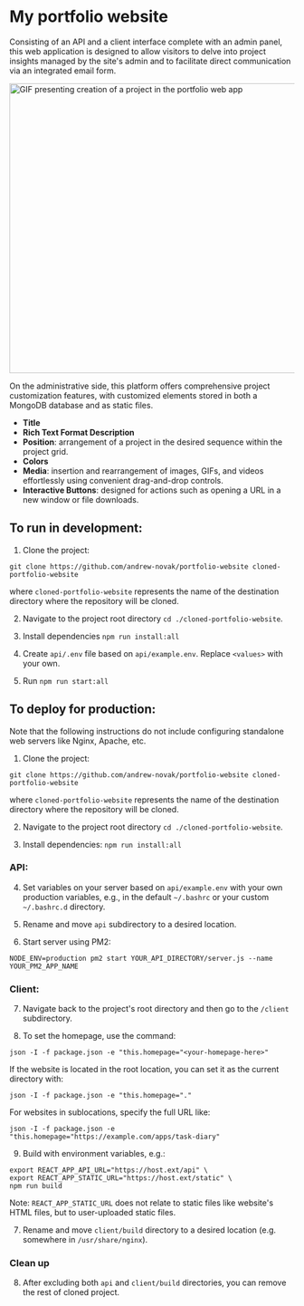 # My portfolio website

Consisting of an API and a client interface complete with an admin panel, this web application is designed to allow visitors to delve into project insights managed by the site's admin and to facilitate direct communication via an integrated email form.

<img src="https://github.com/andrew-novak/portfolio-website/raw/main/forReadme/creating-project.gif" alt="GIF presenting creation of a project in the portfolio web app" width="512" height="512">

On the administrative side, this platform offers comprehensive project customization features, with customized elements stored in both a MongoDB database and as static files.

- **Title**
- **Rich Text Format Description**
- **Position**: arrangement of a project in the desired sequence within the project grid.
- **Colors**
- **Media**: insertion and rearrangement of images, GIFs, and videos effortlessly using convenient drag-and-drop controls.
- **Interactive Buttons**: designed for actions such as opening a URL in a new window or file downloads.

## To run in development:

1. Clone the project:

```
git clone https://github.com/andrew-novak/portfolio-website cloned-portfolio-website
```

where `cloned-portfolio-website` represents the name of the destination directory where the repository will be cloned.

2. Navigate to the project root directory `cd ./cloned-portfolio-website`.

3. Install dependencies `npm run install:all`

4. Create `api/.env` file based on `api/example.env`. Replace `<values>` with your own.

5. Run `npm run start:all`

## To deploy for production:

Note that the following instructions do not include configuring standalone web servers like Nginx, Apache, etc.

1. Clone the project:

```
git clone https://github.com/andrew-novak/portfolio-website cloned-portfolio-website
```

where `cloned-portfolio-website` represents the name of the destination directory where the repository will be cloned.

2. Navigate to the project root directory `cd ./cloned-portfolio-website`.

3. Install dependencies: `npm run install:all`

### API:

4. Set variables on your server based on `api/example.env` with your own production variables, e.g., in the default `~/.bashrc` or your custom `~/.bashrc.d` directory.

5. Rename and move `api` subdirectory to a desired location.

6. Start server using PM2:

```
NODE_ENV=production pm2 start YOUR_API_DIRECTORY/server.js --name YOUR_PM2_APP_NAME
```

### Client:

7. Navigate back to the project's root directory and then go to the `/client` subdirectory.

8. To set the homepage, use the command:

```
json -I -f package.json -e "this.homepage="<your-homepage-here>"
```

If the website is located in the root location, you can set it as the current directory with:

```
json -I -f package.json -e "this.homepage="."
```

For websites in sublocations, specify the full URL like:

```
json -I -f package.json -e "this.homepage="https://example.com/apps/task-diary"
```

9. Build with environment variables, e.g.:

```
export REACT_APP_API_URL="https://host.ext/api" \
export REACT_APP_STATIC_URL="https://host.ext/static" \
npm run build
```

Note: `REACT_APP_STATIC_URL` does not relate to static files like website's HTML files, but to user-uploaded static files.

7. Rename and move `client/build` directory to a desired location (e.g. somewhere in `/usr/share/nginx`).

### Clean up

8. After excluding both `api` and `client/build` directories, you can remove the rest of cloned project.

